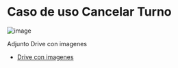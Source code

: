 # Caso de uso Cancelar Turno

![image](https://github.com/user-attachments/assets/567d60c1-6a9b-4c0f-bb26-51ce836a87b1)



Adjunto Drive con imagenes
* [Drive con imagenes](https://drive.google.com/drive/folders/1t7-vIe5MK3cxTkfaQT2L3q8QTGhSoqAA?usp=sharing)

